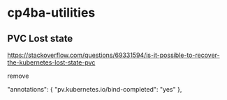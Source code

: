 # cp4ba-utilities


## PVC Lost state

https://stackoverflow.com/questions/69331594/is-it-possible-to-recover-the-kubernetes-lost-state-pvc

remove 

"annotations": {
   "pv.kubernetes.io/bind-completed": "yes"
},